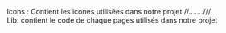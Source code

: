 Icons : Contient les icones utilisées dans notre projet    //.......///    
Lib: contient le code de chaque pages utilisés dans notre projet

